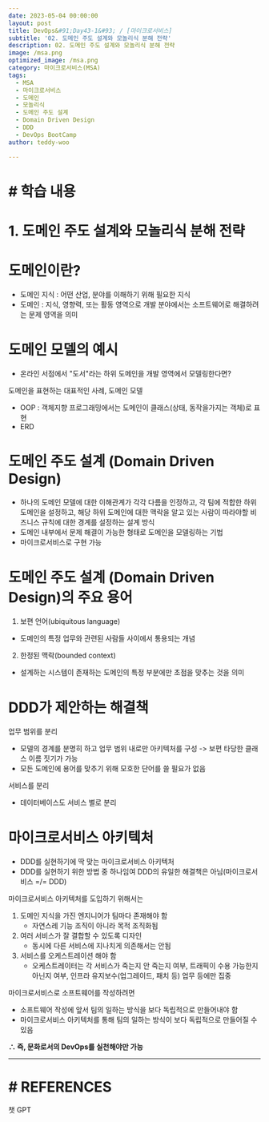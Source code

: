 ```yaml
---
date: 2023-05-04 00:00:00
layout: post
title: DevOps&#91;Day43-1&#93; / [마이크로서비스]
subtitle: '02. 도메인 주도 설계와 모놀리식 분해 전략'
description: 02. 도메인 주도 설계와 모놀리식 분해 전략
image: /msa.png
optimized_image: /msa.png
category: 마이크로서비스(MSA)
tags:
  - MSA
  - 마이크로서비스
  - 도메인
  - 모놀리식
  - 도메인 주도 설계
  - Domain Driven Design
  - DDD
  - DevOps BootCamp
author: teddy-woo

---
```


# **# 학습 내용**

# 1. 도메인 주도 설계와 모놀리식 분해 전략

# 도메인이란?

- 도메인 지식 : 어떤 산업, 분야를 이해하기 위해 필요한 지식
- 도메인 : 지식, 영향력, 또는 활동 영역으로 개발 분야에서는 소프트웨어로 해결하려는 문제 영역을 의미

# 도메인 모델의 예시

- 온라인 서점에서 "도서"라는 하위 도메인을 개발 영역에서 모델링한다면?

도메인을 표현하는 대표적인 사례, 도메인 모델

- OOP : 객체지향 프로그래밍에서는 도메인이 클래스(상태, 동작을가지는 객체)로 표현
- ERD

# 도메인 주도 설계 (Domain Driven Design)

- 하나의 도메인 모델에 대한 이해관계가 각각 다름을 인정하고, 각 팀에 적합한 하위 도메인을 설정하고, 해당 하위 도메인에 대한 맥락을 알고 있는 사람이 따라야할 비즈니스 규칙에 대한 경계를 설정하는 설계 방식
- 도메인 내부에서 문제 해결이 가능한 형태로 도메인을 모델링하는 기법
- 마이크로서비스로 구현 가능

# 도메인 주도 설계 (Domain Driven Design)의 주요 용어

1. 보편 언어(ubiquitous language)

- 도메인의 특정 업무와 관련된 사람들 사이에서 통용되는 개념

2. 한정된 맥락(bounded context)

- 설계하는 시스템이 존재하는 도메인의 특정 부분에만 초점을 맞추는 것을 의미

# DDD가 제안하는 해결책

업무 범위를 분리

- 모델의 경계를 분명히 하고 업무 범위 내로만 아키텍처를 구성 -> 보편 타당한 클래스 이름 짓기가 가능
- 모든 도메인에 용어를 맞추기 위해 모호한 단어를 쓸 필요가 없음

서비스를 분리

- 데이터베이스도 서비스 별로 분리

# 마이크로서비스 아키텍처

- DDD를 실현하기에 딱 맞는 마이크로서비스 아키텍처
- DDD를 실현하기 위한 방법 중 하나임여 DDD의 유일한 해결책은 아님(마이크로서비스 =/= DDD)

마이크로서비스 아키텍처를 도입하기 위해서는

1. 도메인 지식을 가진 엔지니어가 팀마다 존재해야 함
    - 자연스레 기능 조직이 아니라 목적 조직화됨
2. 여러 서비스가 잘 결합할 수 있도록 디자인
    - 동시에 다른 서비스에 지나치게 의존해서는 안됨
3. 서비스를 오케스트레이션 해야 함
    - 오케스트레이터는 각 서비스가 죽는지 안 죽는지 여부, 트래픽이 수용 가능한지 아닌지 여부, 인프라 유지보수(업그레이드, 패치 등) 업무 등에만 집중

마이크로서비스로 소프트웨어를 작성하려면

- 소프트웨어 작성에 앞서 팀의 일하는 방식을 보다 독립적으로 만들어내야 함
- 마이크로서비스 아키텍처를 통해 팀의 일하는 방식이 보다 독립적으로 만들어질 수 있음

**∴ 즉, 문화로서의 DevOps를 실천해야만 가능**

---

# **# REFERENCES**

챗 GPT

